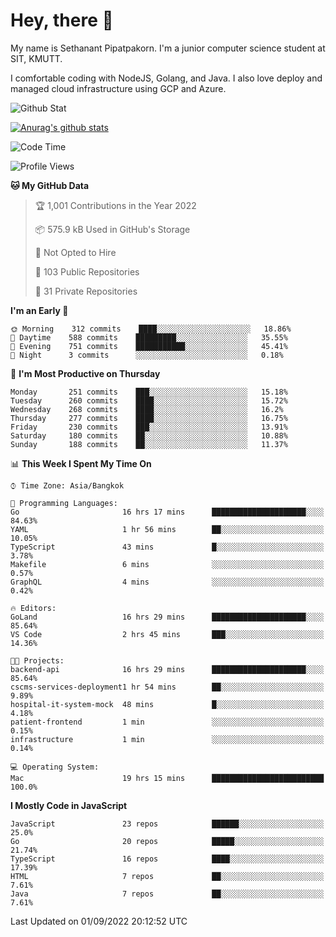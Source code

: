 # Hey, there 🙌
My name is Sethanant Pipatpakorn. I'm a junior computer science student at SIT, KMUTT.

I comfortable coding with NodeJS, Golang, and Java. I also love deploy and managed cloud infrastructure using GCP and Azure.

![Github Stat](https://github-profile-summary-cards.vercel.app/api/cards/profile-details?username=thetkpark&theme=dracula)

[![Anurag's github stats](https://github-readme-stats.vercel.app/api?username=thetkpark&count_private=true&show_icons=true&theme=tokyonight)](https://github.com/anuraghazra/github-readme-stats)

<!--START_SECTION:waka-->
![Code Time](http://img.shields.io/badge/Code%20Time-754%20hrs%2049%20mins-blue)

![Profile Views](http://img.shields.io/badge/Profile%20Views-0-blue)

**🐱 My GitHub Data** 

> 🏆 1,001 Contributions in the Year 2022
 > 
> 📦 575.9 kB Used in GitHub's Storage 
 > 
> 🚫 Not Opted to Hire
 > 
> 📜 103 Public Repositories 
 > 
> 🔑 31 Private Repositories  
 > 
**I'm an Early 🐤** 

```text
🌞 Morning    312 commits    ████░░░░░░░░░░░░░░░░░░░░░   18.86% 
🌆 Daytime    588 commits    █████████░░░░░░░░░░░░░░░░   35.55% 
🌃 Evening    751 commits    ███████████░░░░░░░░░░░░░░   45.41% 
🌙 Night      3 commits      ░░░░░░░░░░░░░░░░░░░░░░░░░   0.18%

```
📅 **I'm Most Productive on Thursday** 

```text
Monday       251 commits    ███░░░░░░░░░░░░░░░░░░░░░░   15.18% 
Tuesday      260 commits    ████░░░░░░░░░░░░░░░░░░░░░   15.72% 
Wednesday    268 commits    ████░░░░░░░░░░░░░░░░░░░░░   16.2% 
Thursday     277 commits    ████░░░░░░░░░░░░░░░░░░░░░   16.75% 
Friday       230 commits    ███░░░░░░░░░░░░░░░░░░░░░░   13.91% 
Saturday     180 commits    ██░░░░░░░░░░░░░░░░░░░░░░░   10.88% 
Sunday       188 commits    ██░░░░░░░░░░░░░░░░░░░░░░░   11.37%

```


📊 **This Week I Spent My Time On** 

```text
⌚︎ Time Zone: Asia/Bangkok

💬 Programming Languages: 
Go                       16 hrs 17 mins      █████████████████████░░░░   84.63% 
YAML                     1 hr 56 mins        ██░░░░░░░░░░░░░░░░░░░░░░░   10.05% 
TypeScript               43 mins             █░░░░░░░░░░░░░░░░░░░░░░░░   3.78% 
Makefile                 6 mins              ░░░░░░░░░░░░░░░░░░░░░░░░░   0.57% 
GraphQL                  4 mins              ░░░░░░░░░░░░░░░░░░░░░░░░░   0.42%

🔥 Editors: 
GoLand                   16 hrs 29 mins      █████████████████████░░░░   85.64% 
VS Code                  2 hrs 45 mins       ███░░░░░░░░░░░░░░░░░░░░░░   14.36%

🐱‍💻 Projects: 
backend-api              16 hrs 29 mins      █████████████████████░░░░   85.64% 
cscms-services-deployment1 hr 54 mins        ██░░░░░░░░░░░░░░░░░░░░░░░   9.89% 
hospital-it-system-mock  48 mins             █░░░░░░░░░░░░░░░░░░░░░░░░   4.18% 
patient-frontend         1 min               ░░░░░░░░░░░░░░░░░░░░░░░░░   0.15% 
infrastructure           1 min               ░░░░░░░░░░░░░░░░░░░░░░░░░   0.14%

💻 Operating System: 
Mac                      19 hrs 15 mins      █████████████████████████   100.0%

```

**I Mostly Code in JavaScript** 

```text
JavaScript               23 repos            ██████░░░░░░░░░░░░░░░░░░░   25.0% 
Go                       20 repos            █████░░░░░░░░░░░░░░░░░░░░   21.74% 
TypeScript               16 repos            ████░░░░░░░░░░░░░░░░░░░░░   17.39% 
HTML                     7 repos             ██░░░░░░░░░░░░░░░░░░░░░░░   7.61% 
Java                     7 repos             ██░░░░░░░░░░░░░░░░░░░░░░░   7.61%

```



 Last Updated on 01/09/2022 20:12:52 UTC
<!--END_SECTION:waka-->
